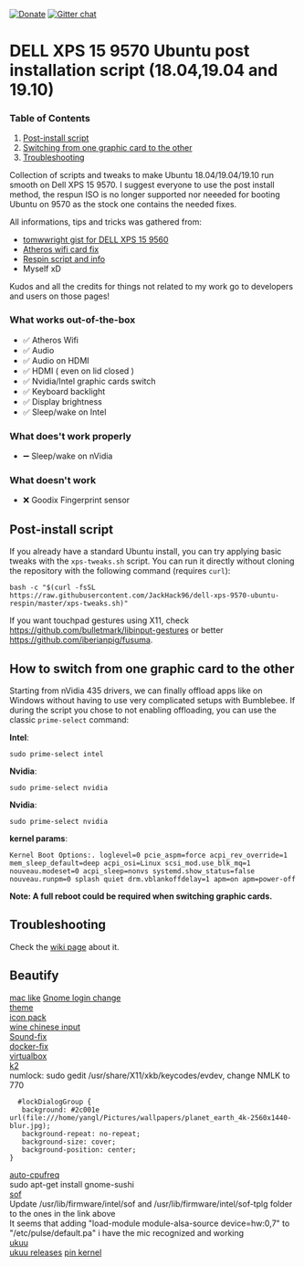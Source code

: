 [![Donate](https://img.shields.io/badge/Donate-PayPal-green.svg)](https://paypal.me/matteoiervasi)
[![Gitter chat](https://badges.gitter.im/gitterHQ/gitter.png)](https://gitter.im/dell-xps-9570-ubuntu-respin/Lobby?utm_source=share-link&utm_medium=link&utm_campaign=share-link)

# DELL XPS 15 9570 Ubuntu post installation script (18.04,19.04 and 19.10)

### Table of Contents
1. [Post-install script](#post-install-script)
2. [Switching from one graphic card to the other](#how-to-switch-from-one-graphic-card-to-the-other)
3. [Troubleshooting](#troubleshooting)

Collection of scripts and tweaks to make Ubuntu 18.04/19.04/19.10 run smooth on Dell XPS 15 9570.
I suggest everyone to use the post install method, the respun ISO is no longer supported nor neeeded for booting Ubuntu on 9570 as the stock one contains the needed fixes.

All informations, tips and tricks was gathered from:

- [tomwwright gist for DELL XPS 15 9560](https://gist.github.com/tomwwright/f88e2ddb344cf99f299935e1312da880)
- [Atheros wifi card fix](https://ubuntuforums.org/showthread.php?t=2323812&page=2)
- [Respin script and info](http://linuxiumcomau.blogspot.com/)
- Myself xD

Kudos and all the credits for things not related to my work go to developers and users on those pages!

### What works out-of-the-box
 - ✅ Atheros Wifi
 - ✅ Audio
 - ✅ Audio on HDMI
 - ✅ HDMI ( even on lid closed )
 - ✅ Nvidia/Intel graphic cards switch
 - ✅ Keyboard backlight
 - ✅ Display brightness
 - ✅ Sleep/wake on Intel

### What does't work properly
 - ➖ Sleep/wake on nVidia

### What doesn't work
 - ❌ Goodix Fingerprint sensor

## Post-install script
If you already have a standard Ubuntu install, you can try applying basic tweaks with the `xps-tweaks.sh` script.
You can run it directly without cloning the repository with the following command (requires `curl`):
```shell
bash -c "$(curl -fsSL https://raw.githubusercontent.com/JackHack96/dell-xps-9570-ubuntu-respin/master/xps-tweaks.sh)"
```

If you want touchpad gestures using X11, check https://github.com/bulletmark/libinput-gestures or better https://github.com/iberianpig/fusuma.

## How to switch from one graphic card to the other
Starting from nVidia 435 drivers, we can finally offload apps like on Windows without having to use very complicated setups with Bumblebee.
If during the script you chose to not enabling offloading, you can use the classic `prime-select` command:

**Intel**:
```
sudo prime-select intel
```
**Nvidia**:
```
sudo prime-select nvidia
```

**Nvidia**:
```
sudo prime-select nvidia
```

**kernel params**:
```
Kernel Boot Options:. loglevel=0 pcie_aspm=force acpi_rev_override=1 mem_sleep_default=deep acpi_osi=Linux scsi_mod.use_blk_mq=1 nouveau.modeset=0 acpi_sleep=nonvs systemd.show_status=false nouveau.runpm=0 splash quiet drm.vblankoffdelay=1 apm=on apm=power-off
```

**Note: A full reboot could be required when switching graphic cards.**

## Troubleshooting

Check the [wiki page](https://github.com/JackHack96/dell-xps-9570-ubuntu-respin/wiki/Troubleshooting) about it.

## Beautify
[mac like](https://linuxconfig.org/how-to-install-macos-theme-on-ubuntu-20-04-focal-fossa-linux)
[Gnome login change](https://www.ostechnix.com/how-to-change-gdm-login-screen-background-in-ubuntu/)  
[theme](https://www.gnome-look.org/p/1241688/)  
[icon pack](https://www.gnome-look.org/p/1102582/)  
[wine chinese input](https://www.lulinux.com/archives/359)  
[Sound-fix](https://www.linuxuprising.com/2018/06/fix-no-sound-dummy-output-issue-in.html)  
[docker-fix](https://stackoverflow.com/questions/48957195/how-to-fix-docker-got-permission-denied-issue)  
[virtualbox](https://www.virtualbox.org/wiki/Download_Old_Builds_6_0)  
[k2](https://github.com/Kurgol/keychron/blob/master/k2.md)  
numlock: sudo gedit /usr/share/X11/xkb/keycodes/evdev, change NMLK to 770  
```
  #lockDialogGroup {
   background: #2c001e url(file:///home/yangl/Pictures/wallpapers/planet_earth_4k-2560x1440-blur.jpg);
   background-repeat: no-repeat; 
   background-size: cover;
   background-position: center;
}  
```
[auto-cpufreq](https://github.com/AdnanHodzic/auto-cpufreq)  
sudo apt-get install gnome-sushi  
[sof](https://www.alsa-project.org/files/pub/misc/sof/)  
Update /usr/lib/firmware/intel/sof and /usr/lib/firmware/intel/sof-tplg folder to the ones in the link above  
It seems that adding "load-module module-alsa-source device=hw:0,7" to "/etc/pulse/default.pa" i have the mic recognized and working  
[ukuu](https://frank.kumro.io/installing-a-mainline-kernel-on-popos/)  
[ukuu releases](https://github.com/teejee2008/ukuu/releases)
[pin kernel](https://frank.kumro.io/stop-kernel-updates-on-pop-_os/)
